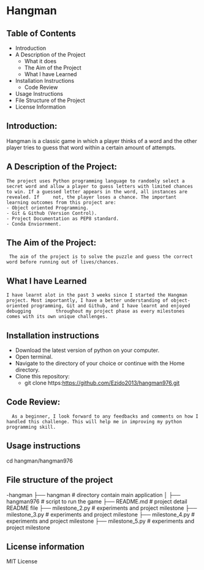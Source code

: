 # Hangman

## Table of Contents

- Introduction
- A Description of the Project
  - What it does
  - The Aim of the Project
  - What I have Learned
- Installation Instructions
   - Code Review
- Usage Instructions
- File Structure of the Project
- License Information

## Introduction:
   Hangman is a classic game in which a player thinks of a word and the other player tries to guess that word within a certain amount of attempts.
  
## A Description of the Project:
    The project uses Python programming language to randomly select a secret word and allow a player to guess letters with limited chances to win. If a guessed letter appears in the word, all instances are revealed. If     not, the player loses a chance. The important learning outcomes from this project are:
    - Object oriented Programming.
    - Git & Github (Version Control).
    - Project Documentation as PEP8 standard.
    - Conda Enviornment.
      
## The Aim of the Project:
     The aim of the project is to solve the puzzle and guess the correct word before running out of lives/chances. 
      
## What I have Learned
    I have learnt alot in the past 3 weeks since I started the Hangman project. Most importantly, I have a better understanding of object-oriented programming, Git and Github, and I have learnt and enjoyed debugging         throughout my project phase as every milestones comes with its own unique challenges.
    
## Installation instructions
   - Download the latest version of python on your computer.
   - Open terminal.
   - Navigate to the directory of your choice or continue with the Home directory.
   - Clone this repository:
      - git clone https:https://github.com/Ezido2013/hangman976.git
## Code Review:
      As a beginner, I look forward to any feedbacks and comments on how I handled this challenge. This will help me in improving my python programming skill.
     
## Usage instructions
  cd hangman/hangman976
  
## File structure of the project
-hangman
├── hangman                 # directory contain main application
│   ├── hangman976          # script to run the game
    ├── README.md           # project detail README file
├── milestone_2.py          # experiments and project milestone
├── milestone_3.py          # experiments and project milestone
├── milestone_4.py          # experiments and project milestone
├── milestone_5.py          # experiments and project milestone

## License information
   MIT License

 
